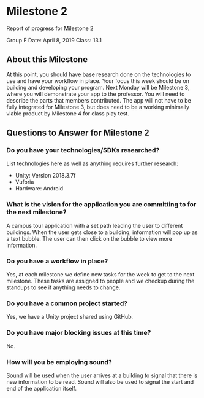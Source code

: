# Milestone 2

Report of progress for Milestone 2

Group F
Date: April 8, 2019
Class: 13.1

## About this Milestone 

At this point, you should have base research done on the technologies to use and have your workflow in place. Your focus this week should be on building and developing your program. Next Monday will be Milestone 3, where you will demonstrate your app to the professor. You will need to describe the parts that members contributed. The app will not have to be fully integrated for Milestone 3, but does need to be a working minimally viable product by Milestone 4 for class play test. 

## Questions to Answer for Milestone 2

### Do you have your technologies/SDKs researched? 

List technologies here as well as anything requires further research:

* Unity: Version 2018.3.7f
* Vuforia
* Hardware: Android

### What is the vision for the application you are committing to for the next milestone?
A campus tour application with a set path leading the user to different buildings. When the user gets close to a building,
information will pop up as a text bubble. The user can then click on the bubble to view more information.

### Do you have a workflow in place? 
Yes, at each milestone we define new tasks for the week to get to the next milestone. These tasks are assigned to people and we 
checkup during the standups to see if anything needs to change.

### Do you have a common project started?
Yes, we have a Unity project shared using GitHub.

### Do you have major blocking issues at this time? 
No.

### How will you be employing sound? 
Sound will be used when the user arrives at a building to signal that there is new information to be read. Sound will also be used to signal
the start and end of the application itself.



